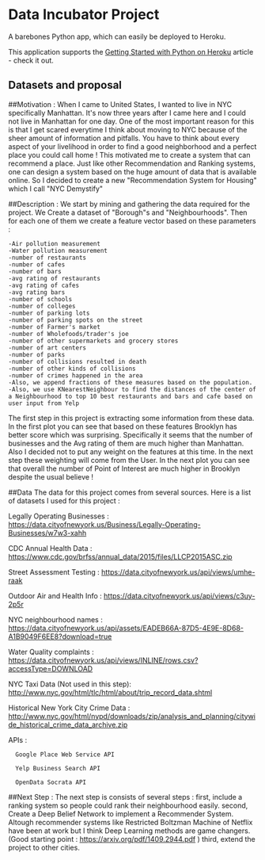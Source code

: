 # Data Incubator Project

A barebones Python app, which can easily be deployed to Heroku.

This application supports the [Getting Started with Python on Heroku](https://devcenter.heroku.com/articles/getting-started-with-python) article - check it out.

## Datasets and proposal
##Motivation : 
When I came to United States, I wanted to live in NYC specifically Manhattan. It's now three years after I came here and I could not live in Manhattan for one day. One of the most important reason for this is that I get scared everytime I think about moving to NYC because of the sheer amount of information and pitfalls. You have to think about every aspect of your livelihood in order to find a good neighborhood and a perfect place you could call home ! 
This motivated me to create a system that can recommend a place. Just like other Recommendation and Ranking systems, one can design a system based on the huge amount of data that is available online. So I decided to create a new "Recommendation System for Housing" which I call "NYC Demystify"

##Description : 
We start by mining and gathering the data required for the project. We Create a dataset of "Borough"s and "Neighbourhoods". Then for each one of them we create a feature vector based on these parameters : 
```
-Air pollution measurement
-Water pollution measurement
-number of restaurants
-number of cafes
-number of bars
-avg rating of restaurants
-avg rating of cafes
-avg rating bars
-number of schools
-number of colleges
-number of parking lots
-number of parking spots on the street
-number of Farmer's market
-number of Wholefoods/trader's joe
-number of other supermarkets and grocery stores 
-number of art centers
-number of parks
-number of collisions resulted in death
-number of other kinds of collisions 
-number of crimes happened in the area
-Also, we append fractions of these measures based on the population.
-Also, we use KNearestNeighbour to find the distances of the center of a Neighbourhood to top 10 best restaurants and bars and cafe based on user input from Yelp
```
The first step in this project is extracting some information from these data. In the first plot you can see that based on these features Brooklyn has better score which was surprising. Specifically it seems that the number of businesses and the Avg rating of them are much higher than Manhattan. 
Also I decided not to put any weight on the features at this time. In the next step these weighting will come from the User. 
In the next plot you can see that overall the number of Point of Interest are much higher in Brooklyn despite the usual believe ! 

##Data
The data for this project comes from several sources. Here is a list of datasets I used for this project : 

Legally Operating Businesses : 
         https://data.cityofnewyork.us/Business/Legally-Operating-Businesses/w7w3-xahh

CDC Annual Health Data :
         https://www.cdc.gov/brfss/annual_data/2015/files/LLCP2015ASC.zip

Street Assessment Testing :
        https://data.cityofnewyork.us/api/views/umhe-raak

Outdoor Air and Health Info : 
        https://data.cityofnewyork.us/api/views/c3uy-2p5r

NYC neighbourhood names : 
        https://data.cityofnewyork.us/api/assets/EADEB66A-87D5-4E9E-8D68-A1B9049F6EE8?download=true

Water Quality complaints :
       https://data.cityofnewyork.us/api/views/INLINE/rows.csv?accessType=DOWNLOAD

NYC Taxi Data (Not used in this step): 
      http://www.nyc.gov/html/tlc/html/about/trip_record_data.shtml

Historical New York City Crime Data  :     http://www.nyc.gov/html/nypd/downloads/zip/analysis_and_planning/citywide_historical_crime_data_archive.zip

APIs :

      Google Place Web Service API

      Yelp Business Search API

      OpenData Socrata API

##Next Step : 
The next step is consists of several steps : 
first, include a ranking system so people could rank their neighbourhood easily. 
second, Create a Deep Belief Network to implement a Recommender System. Altough recommender systems like Restricted Boltzman Machine of Netflix have been at work but I think Deep Learning methods are game changers. 
(Good starting point : https://arxiv.org/pdf/1409.2944.pdf )
third, extend the project to other cities. 


